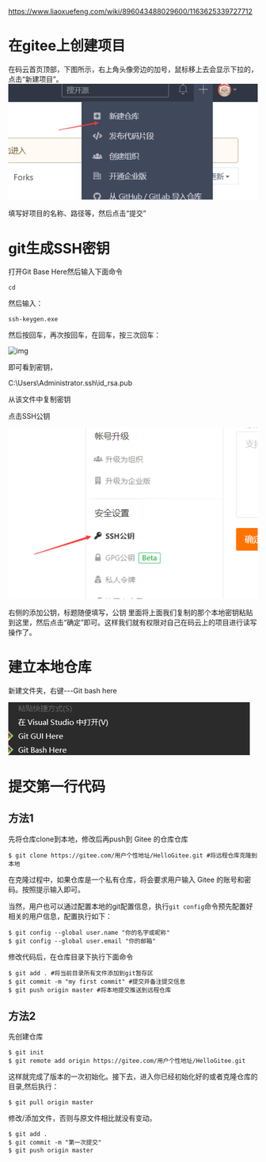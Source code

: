 https://www.liaoxuefeng.com/wiki/896043488029600/1163625339727712

# 在gitee上创建项目

在码云首页顶部，下图所示，右上角头像旁边的加号，鼠标移上去会显示下拉的，点击“新建项目”。![image-20201028211356701](git%E7%AC%94%E8%AE%B0.assets/image-20201028211356701.png)

填写好项目的名称、路径等，然后点击“提交”

# git生成SSH密钥

打开Git Base Here然后输入下面命令

```shell
cd
```

然后输入：

```shell
ssh-keygen.exe
```

然后按回车，再次按回车，在回车，按三次回车：

![img](git%E7%AC%94%E8%AE%B0.assets/20180322123744405?lastModify=1603885062)

即可看到密钥，

C:\Users\Administrator\.ssh\id_rsa.pub

从该文件中复制密钥

点击SSH公钥

![image-20201028214005427](git%E7%AC%94%E8%AE%B0.assets/image-20201028214005427.png)

右侧的添加公钥，标题随便填写，公钥 里面将上面我们复制的那个本地密钥粘贴到这里，然后点击“确定”即可。这样我们就有权限对自己在码云上的项目进行读写操作了。

# 建立本地仓库

新建文件夹，右键---Git bash here

![image-20201028214332336](git%E7%AC%94%E8%AE%B0.assets/image-20201028214332336.png)



# 提交第一行代码

##  方法1

先将仓库clone到本地，修改后再push到 Gitee 的仓库仓库

```shell
$ git clone https://gitee.com/用户个性地址/HelloGitee.git #将远程仓库克隆到本地
```

在克隆过程中，如果仓库是一个私有仓库，将会要求用户输入 Gitee 的账号和密码。按照提示输入即可。

当然，用户也可以通过配置本地的git配置信息，执行`git config`命令预先配置好相关的用户信息，配置执行如下：

```shell
$ git config --global user.name "你的名字或昵称"
$ git config --global user.email "你的邮箱"
```

修改代码后，在仓库目录下执行下面命令

```shell
$ git add . #将当前目录所有文件添加到git暂存区
$ git commit -m "my first commit" #提交并备注提交信息
$ git push origin master #将本地提交推送到远程仓库
```

## 方法2

先创建仓库

```shell
$ git init 
$ git remote add origin https://gitee.com/用户个性地址/HelloGitee.git
```

这样就完成了版本的一次初始化。接下去，进入你已经初始化好的或者克隆仓库的目录,然后执行：

```shell
$ git pull origin master
```

修改/添加文件，否则与原文件相比就没有变动。

```shell
$ git add .
$ git commit -m "第一次提交"
$ git push origin master
```











